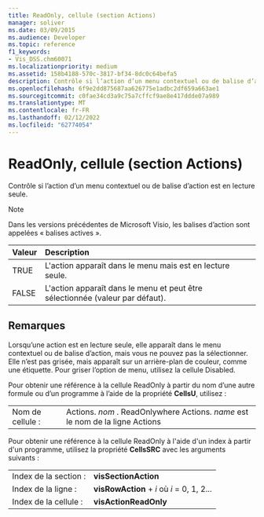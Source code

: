 ```yaml
---
title: ReadOnly, cellule (section Actions)
manager: soliver
ms.date: 03/09/2015
ms.audience: Developer
ms.topic: reference
f1_keywords:
- Vis_DSS.chm60071
ms.localizationpriority: medium
ms.assetid: 158b4188-570c-3817-bf34-8dc0c64befa5
description: Contrôle si l’action d’un menu contextuel ou de balise d’action est en lecture seule.
ms.openlocfilehash: 6f9e2dd875687aa626775e1adbc2df659a663ae1
ms.sourcegitcommit: c0fae34cd3a9c75a7cffcf9ae8e417ddde07a989
ms.translationtype: MT
ms.contentlocale: fr-FR
ms.lasthandoff: 02/12/2022
ms.locfileid: "62774054"
---
```

# <a name="readonly-cell-actions-section"></a>ReadOnly, cellule (section Actions)

Contrôle si l’action d’un menu contextuel ou de balise d’action est en lecture seule. 
  
> [!NOTE]
> Dans les versions précédentes de Microsoft Visio, les balises d’action sont appelées « balises actives ». 
  
|**Valeur**|**Description**|
|:-----|:-----|
|TRUE  <br/> |L'action apparaît dans le menu mais est en lecture seule. |
|FALSE  <br/> |L'action apparaît dans le menu et peut être sélectionnée (valeur par défaut). |
   
## <a name="remarks"></a>Remarques

Lorsqu’une action est en lecture seule, elle apparaît dans le menu contextuel ou de balise d’action, mais vous ne pouvez pas la sélectionner. Elle n’est pas grisée, mais apparaît sur un arrière-plan de couleur, comme une étiquette. Pour griser l’option de menu, utilisez la cellule Disabled. 
  
Pour obtenir une référence à la cellule ReadOnly à partir du nom d’une autre formule ou d’un programme à l’aide de la propriété **CellsU**, utilisez : 
  
|||
|:-----|:-----|
|Nom de cellule :  <br/> |Actions. *nom*  . ReadOnlywhere Actions.  *name*  est le nom de la ligne Actions  <br/> |
   
Pour obtenir une référence à la cellule ReadOnly à l'aide d'un index à partir d'un programme, utilisez la propriété **CellsSRC** avec les arguments suivants : 
  
|||
|:-----|:-----|
|Index de la section :  <br/> |**visSectionAction** <br/> |
|Index de la ligne :  <br/> |**visRowAction** +   *i* où *i* = 0, 1, 2... |
|Index de la cellule :  <br/> |**visActionReadOnly** <br/> |
   

